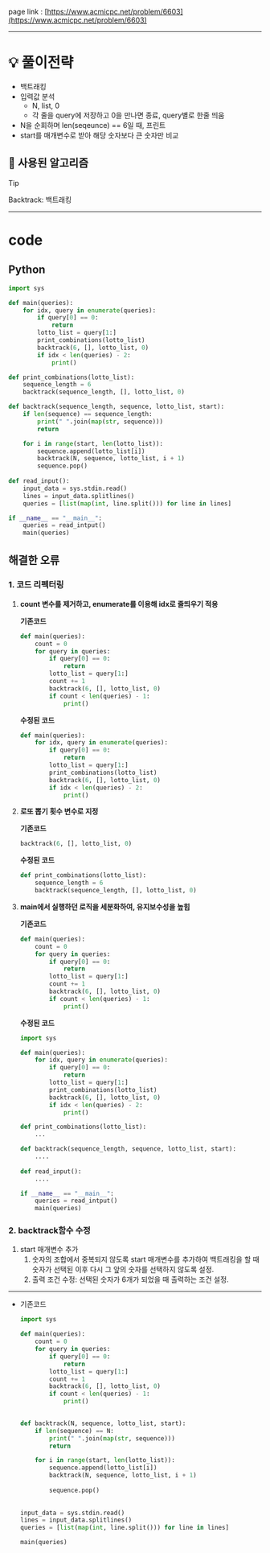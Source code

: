 page link : [https://www.acmicpc.net/problem/6603](https://www.acmicpc.net/problem/6603)

---

# 💡 풀이전략

- 백트래킹
- 입력값 분석
    - N, list, 0
    - 각 줄을 query에 저장하고 0을 만나면 종료, query별로 한줄 띄움
- N을 순회하며 len(seqeunce) == 6일 때, 프린트
- start를 매개변수로 받아 해당 숫자보다 큰 숫자만 비교

## 🎨 사용된 알고리즘

> [!tip]
> Backtrack: 백트래킹

---

# code

## Python

```python
import sys

def main(queries):
    for idx, query in enumerate(queries):
        if query[0] == 0:
            return
        lotto_list = query[1:]
        print_combinations(lotto_list)
        backtrack(6, [], lotto_list, 0)
        if idx < len(queries) - 2:
            print()

def print_combinations(lotto_list):
    sequence_length = 6
    backtrack(sequence_length, [], lotto_list, 0)

def backtrack(sequence_length, sequence, lotto_list, start):
    if len(sequence) == sequence_length:
        print(" ".join(map(str, sequence)))
        return

    for i in range(start, len(lotto_list)):
        sequence.append(lotto_list[i])
        backtrack(N, sequence, lotto_list, i + 1)
        sequence.pop()
    
def read_input():
    input_data = sys.stdin.read()
    lines = input_data.splitlines()
    queries = [list(map(int, line.split())) for line in lines]

if __name__ == "__main__":
    queries = read_intput()
    main(queries)
```

## 해결한 오류

### 1. 코드 리펙터링

1. **count 변수를 제거하고, enumerate를 이용해 idx로 줄띄우기 적용**
    
    **기존코드**
    
    ```python
    def main(queries):
        count = 0
        for query in queries:
            if query[0] == 0:
                return
            lotto_list = query[1:]
            count += 1
            backtrack(6, [], lotto_list, 0)
            if count < len(queries) - 1:
                print()
    ```
    
    **수정된 코드**
    
    ```python
    def main(queries):
        for idx, query in enumerate(queries):
            if query[0] == 0:
                return
            lotto_list = query[1:]
            print_combinations(lotto_list)
            backtrack(6, [], lotto_list, 0)
            if idx < len(queries) - 2:
                print()
    ```
    

1. **로또 뽑기 횟수 변수로 지정**
    
    **기존코드**
    
    ```python
    backtrack(6, [], lotto_list, 0)
    ```
    
    **수정된 코드**
    
    ```python
    def print_combinations(lotto_list):
        sequence_length = 6
        backtrack(sequence_length, [], lotto_list, 0)
    ```
    
2. **main에서 실행하던 로직을 세분화하여, 유지보수성을 높힘**
    
    **기존코드**
    
    ```python
    def main(queries):
        count = 0
        for query in queries:
            if query[0] == 0:
                return
            lotto_list = query[1:]
            count += 1
            backtrack(6, [], lotto_list, 0)
            if count < len(queries) - 1:
                print()
    ```
    
    **수정된 코드**
    
    ```python
    import sys
    
    def main(queries):
        for idx, query in enumerate(queries):
            if query[0] == 0:
                return
            lotto_list = query[1:]
            print_combinations(lotto_list)
            backtrack(6, [], lotto_list, 0)
            if idx < len(queries) - 2:
                print()
    
    def print_combinations(lotto_list):
        ...
    
    def backtrack(sequence_length, sequence, lotto_list, start):
        ....
                
    def read_input():
        ....
    
    if __name__ == "__main__":
        queries = read_intput()
        main(queries)
    ```
    

### 2. backtrack함수 수정

1. start 매개변수 추가
    1. 숫자의 조합에서 중복되지 않도록 start 매개변수를 추가하여 백트래킹을 할 때 숫자가 선택된 이후 다시 그 앞의 숫자를 선택하지 않도록 설정.
    2. 출력 조건 수정: 선택된 숫자가 6개가 되었을 때 출력하는 조건 설정.

---

- 기존코드
    
    ```python
    import sys
    
    def main(queries):
        count = 0
        for query in queries:
            if query[0] == 0:
                return
            lotto_list = query[1:]
            count += 1
            backtrack(6, [], lotto_list, 0)
            if count < len(queries) - 1:
                print()
            
    
    def backtrack(N, sequence, lotto_list, start):
        if len(sequence) == N:
            print(" ".join(map(str, sequence)))
            return
    
        for i in range(start, len(lotto_list)):
            sequence.append(lotto_list[i])
            backtrack(N, sequence, lotto_list, i + 1)
            
            sequence.pop()
                
        
    input_data = sys.stdin.read()
    lines = input_data.splitlines()
    queries = [list(map(int, line.split())) for line in lines]
    
    main(queries)
    
    ```
